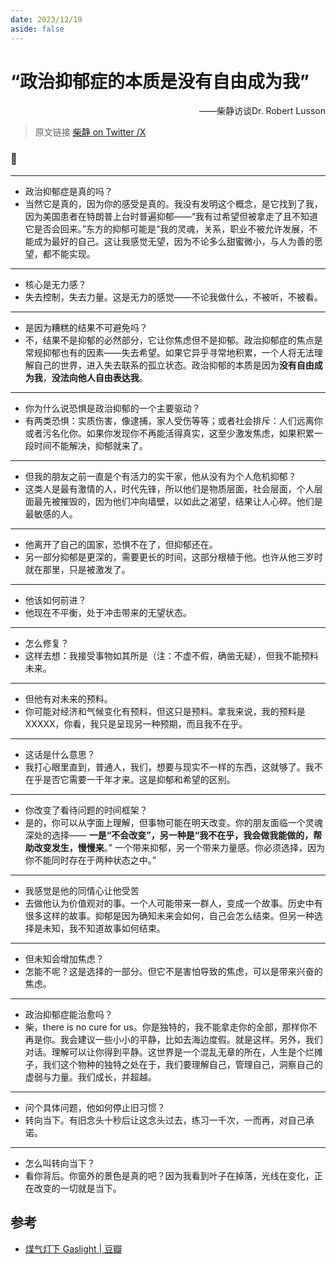 ```yaml
---
date: 2023/12/19
aside: false
---
```


# “政治抑郁症的本质是没有自由成为我”

<p align='right'>——柴静访谈Dr. Robert Lusson</p>

> 原文链接 [柴静 on Twitter /X](https://x.com/Chai20230817/status/1737068339489652782?s=20)

### 📝

---

- 政治抑郁症是真的吗？
- 当然它是真的，因为你的感受是真的。我没有发明这个概念，是它找到了我，因为美国患者在特朗普上台时普遍抑郁——“我有过希望但被拿走了且不知道它是否会回来。”东方的抑郁可能是“我的灵魂，关系，职业不被允许发展，不能成为最好的自己。这让我感觉无望，因为不论多么甜蜜微小，与人为善的愿望，都不能实现。

---

- 核心是无力感？
- 失去控制，失去力量。这是无力的感觉——不论我做什么，不被听，不被看。

---

- 是因为糟糕的结果不可避免吗？
- 不，结果不是抑郁的必然部分，它让你焦虑但不是抑郁。政治抑郁症的焦点是常规抑郁也有的因素——失去希望。如果它异乎寻常地积累，一个人将无法理解自己的世界，进入失去联系的孤立状态。政治抑郁的本质是因为**没有自由成为我**，**没法向他人自由表达我**。

---

- 你为什么说恐惧是政治抑郁的一个主要驱动？
- 有两类恐惧：实质伤害，像逮捕，家人受伤等等；或者社会排斥：人们远离你或者污名化你。如果你发现你不再能活得真实，这至少激发焦虑，如果积累一段时间不能解决，抑郁就来了。

---

- 但我的朋友之前一直是个有活力的实干家，他从没有为个人危机抑郁？
- 这类人是最有激情的人，时代先锋，所以他们是物质层面，社会层面，个人层面最先被摧毁的，因为他们冲向墙壁，以如此之渴望，结果让人心碎。他们是最敏感的人。

---

- 他离开了自己的国家，恐惧不在了，但抑郁还在。
- 另一部分抑郁是更深的，需要更长的时间，这部分根植于他。也许从他三岁时就在那里，只是被激发了。

---

- 他该如何前进？
- 他现在不平衡，处于冲击带来的无望状态。

---

- 怎么修复？
- 这样去想：我接受事物如其所是（注：不虚不假，确凿无疑），但我不能预料未来。

---

- 但他有对未来的预料。
- 你可能对经济和气候变化有预料，但这只是预料。拿我来说，我的预料是 XXXXX，你看，我只是呈现另一种预期，而且我不在乎。

---

- 这话是什么意思？
- 我打心眼里直到，普通人，我们，想要与现实不一样的东西，这就够了。我不在乎是否它需要一千年才来。这是抑郁和希望的区别。

---

- 你改变了看待问题的时间框架？
- 是的，你可以从字面上理解，但事物可能在明天改变。你的朋友面临一个灵魂深处的选择—— **一是“不会改变”，另一种是“我不在乎，我会做我能做的，帮助改变发生，慢慢来**。” 一个带来抑郁，另一个带来力量感。你必须选择，因为你不能同时存在于两种状态之中。”

---

- 我感觉是他的同情心让他受苦
- 去做他认为价值观对的事。一个人可能带来一群人，变成一个故事。历史中有很多这样的故事。抑郁是因为确知未来会如何，自己会怎么结束。但另一种选择是未知，我不知道故事如何结束。

---

- 但未知会增加焦虑？
- 怎能不呢？这是选择的一部分。但它不是害怕导致的焦虑，可以是带来兴奋的焦虑。

---

- 政治抑郁症能治愈吗？
- 柴，there is no cure for us。你是独特的，我不能拿走你的全部，那样你不再是你。我会建议一些小小的平静，比如去海边度假。就是这样。另外，我们对话。理解可以让你得到平静。这世界是一个混乱无章的所在，人生是个烂摊子，我们这个物种的独特之处在于，我们要理解自己，管理自己，洞察自己的虚弱与力量。我们成长，并超越。

---

- 问个具体问题，他如何停止旧习惯？
- 转向当下。有旧念头十秒后让这念头过去，练习一千次，一而再，对自己承诺。

---

- 怎么叫转向当下？
- 看你背后。你窗外的景色是真的吧？因为我看到叶子在掉落，光线在变化，正在改变的一切就是当下。

## 参考

- [煤气灯下 Gaslight | 豆瓣](https://movie.douban.com/subject/1296845/)
